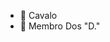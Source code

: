 - 🐴 Cavalo
- 👒 Membro Dos "D."
<!---
0-0Eliezer/0-0Eliezer is a ✨ special ✨ repository because its `README.md` (this file) appears on your GitHub profile.
You can click the Preview link to take a look at your changes.
--->
